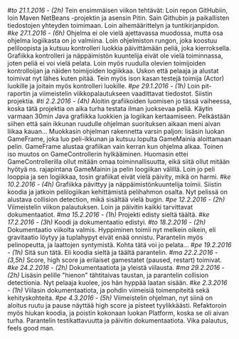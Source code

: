 #*to 21.1.2016 - (2h)* 
Tein ensimmäisen viikon tehtävät: Loin repon GitHubiin, loin Maven NetBeans -projektin ja asensin Pitin. Sain Githubin ja paikallisten tiedostojen yhteyden toimimaan. Loin aihemäärittelyn ja tuntikirjanpidon. 
#*ke 27.1.2016 - (6h)*
Ohjelma ei ole vielä ajettavassa muodossa, mutta osa ohjelma logiikasta on jo valmiina. Loin ohjelmiston rungon, joka koostuu peliloopista ja kutsuu kontrolleri luokkia päivittämään peliä, joka kierroksella. Grafiikka kontrolleri ja näppäimistön kuuntelija eivät ole vielä toiminnassa, joten peliä ei voi vielä pelata. Loin myös ruudulla olevien toimijoiden kontrolloijan ja näiden toimijoiden logiikkaa. Uskon että pelaaja ja alustat toimivat nyt lähes kuten pitää. Tein myös ison kasan testejä toimija (Actor) luokille ja joitain myös kontrolleri luokille.
#*pe 29.1.2016 - (1h)*
Loin pit-raportin ja viimeistelin viikkopalautukseen vaadittavat tiedostot. Siistin projektia.
#*ti 2.2.2016 - (4h)*
Aloitin grafiikoiden luomisen jo tässä vaiheessa, koska tätä projektia on aika turha testata ilman juoksevaa peliä. Käytin varmaan 30min Java grafiikka luokkien ja logiikan kertaamiseen. Pelkästään siihen että sain ikkunan ruudulle ohjelman suorituksen aikaan meni aivan liikaa kauan... Muokkasin ohjelman rakennetta varsin paljon: lisäsin luokan GameFrame, joka luo peli-ikkunan ja kutsuu lopulta GameMainia aloittamaan pelin. GameFrame alustaa grafiikan vain kerran kun ohjelma alkaa. Toinen iso muutos on GameControllerin hylkääminen. Huomasin ettei GameControllerilla ollut mitään omaa toiminnallisuutta, eikä siitä ollut mitään hyötyä ns. rajapintana GameMainin ja pelin loogiikan välillä. Loin jo peli looppia ja sen logiikkaa, tosin grafiikat eivät vielä päivity, mikä on harmi. 
#*ke 10.2.2016 - (4h)*
Grafiikka pävittyy ja näppäimistönkuuntelija toimii. Siistin koodia ja jatkoin pelilogiikan kehittämistä pelihahmon osalta. Nyt pelissä on alustava collision detection, mikä sisältää vielä bugin. 
#*pe 12.2.2016 - (2h)*
Viimeistelin viikon palautuksen. Loin ja päivitin kaikki tarvittavat dokumentaatiot.
#*ma 15.2.2016 - (1h)*
Projekti edisty sieltä täältä.
#*ke 17.2.2016 - (3h)*
Koodi ja dokumentaatio edistyi.
#*to 18.2.2016 - (2h)*
Dokumentaatio viikolta valmis. Hyppiminen toimii nyt melkein oikein, eli gravitaatio löytyy ja tuplahypyt eivät enää onnistu. Parantelin myös pelinopeutta, ja laattojen syntymistä. Kohta tätä voi jo pelata... 
#*pe 19.2.2016 - (1h)*
Sitä sun tätä. Eli koodia sieltä ja täältä parantelin.
#*ma 22.2.2016 - (3,5h)*
Score, high score ja erilaiset gamestatet (paused, restart) toimivat.
#*ke 24.2.2016 - (2h)*
Dokumentaatiota ja yleistä viilausta.
#*ma 29.2.2016 - (2h)*
Lisäsin pelille "hienon" tähtitaivas taustan, ja parantelin collision detectionia. Nyt pelaaja kuolee, jos hän hyppää laatan sisään.
#*ke 2.3.2016 - (1h)*
Viilasin dokumentaatiota, ja pohdin viimeisiä toimenpiteitä sekä kehityskohteita. 
#*pe 4.3.2016 - (5h)*
Viimeistelin ohjelman, nyt siinä on aloitus ruutu ja pause näyttää high score ja pisteet tyylikkäästi. Refaktoroin myös hiukan koodia, ja poistin kokonaan luokan Platform, koska se oli aivan turha. Parantelin testikattavuutta ja päivitin dokumentaatiota.
Vika palautus, feels good man.
